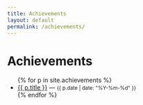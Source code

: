 ```yaml
---
title: Achievements
layout: default
permalink: /achievements/
---
```

<h1>Achievements</h1>
<ul>
{% for p in site.achievements %}
  <li><a href="{{ p.url | relative_url }}">{{ p.title }}</a> — <small>{{ p.date | date: "%Y-%m-%d" }}</small></li>
{% endfor %}
</ul>
